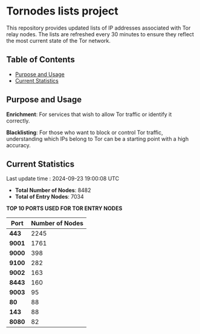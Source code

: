 # Tornodes lists project

This repository provides updated lists of IP addresses associated with Tor relay nodes. The lists are refreshed every 30 minutes to ensure they reflect the most current state of the Tor network.

## Table of Contents

- [Purpose and Usage](#purpose-and-usage)
- [Current Statistics](#current-statistics)


## Purpose and Usage

**Enrichment**: For services that wish to allow Tor traffic or identify it correctly.

**Blacklisting**: For those who want to block or control Tor traffic, understanding which IPs belong to Tor can be a starting point with a high accuracy.

## Current Statistics

Last update time : 2024-09-23 19:00:08 UTC

- **Total Number of Nodes**: 8482
- **Total of Entry Nodes**: 7034

**TOP 10 PORTS USED FOR TOR ENTRY NODES**

| **Port** | **Number of Nodes** |
|------|-----------------|
| **443**   | 2245  |
| **9001**   | 1761  |
| **9000**   | 398  |
| **9100**   | 282  |
| **9002**   | 163  |
| **8443**   | 160  |
| **9003**   | 95  |
| **80**   | 88  |
| **143**   | 88  |
| **8080**   | 82  |

